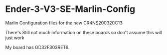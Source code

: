 # Ender-3-V3-SE-Marlin-Config
Marlin Configuration files for the new CR4NS200320C13

There's Still not much information on these boards so don't assume this will just work

My board has GD32F303RET6.
